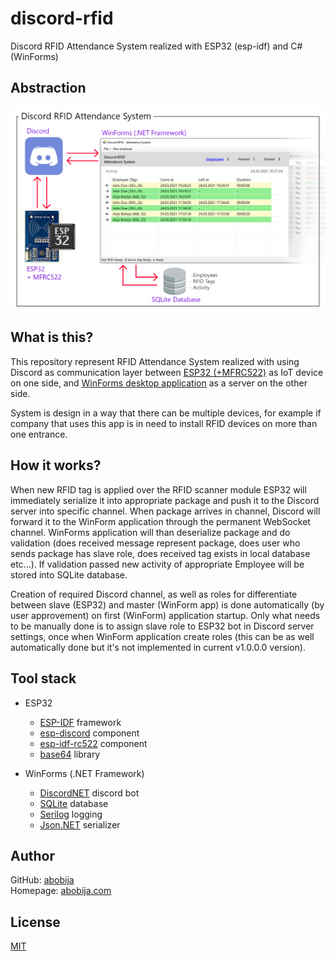 # discord-rfid
Discord RFID Attendance System realized with ESP32 (esp-idf) and C# (WinForms)

## Abstraction

![Abstraction](docs/abstraction.png)

## What is this?

This repository represent RFID Attendance System realized with using Discord as communication layer between [ESP32 (+MFRC522)](esp) as IoT device on one side, and [WinForms desktop application](DiscordRfid) as a server on the other side.

System is design in a way that there can be multiple devices, for example if company that uses this app is in need to install RFID devices on more than one entrance.

## How it works?

When new RFID tag is applied over the RFID scanner module ESP32 will immediately serialize it into appropriate package and push it to the Discord server into specific channel. When package arrives in channel, Discord will forward it to the WinForm application through the permanent WebSocket channel. WinForms application will than deserialize package and do validation (does received message represent package, does user who sends package has slave role, does received tag exists in local database etc...). If validation passed new activity of appropriate Employee will be stored into SQLite database.

Creation of required Discord channel, as well as roles for differentiate between slave (ESP32) and master (WinForm app) is done automatically (by user approvement) on first (WinForm) application startup. Only what needs to be manually done is to assign slave role to ESP32 bot in Discord server settings, once when WinForm application create roles (this can be as well automatically done but it's not implemented in current v1.0.0.0 version).

## Tool stack

- ESP32
    - [ESP-IDF](https://github.com/espressif/esp-idf) framework
    - [esp-discord](https://github.com/abobija/esp-discord) component
    - [esp-idf-rc522](https://github.com/abobija/esp-idf-rc522) component
    - [base64](https://github.com/abobija/cb64) library

- WinForms (.NET Framework)
    - [DiscordNET](https://github.com/discord-net/Discord.Net) discord bot
    - [SQLite](https://docs.microsoft.com/en-us/dotnet/standard/data/sqlite) database
    - [Serilog](https://serilog.net/) logging
    - [Json.NET](https://www.newtonsoft.com/json) serializer

## Author

GitHub: [abobija](https://github.com/abobija)<br>
Homepage: [abobija.com](https://abobija.com)

## License

[MIT](LICENSE)
